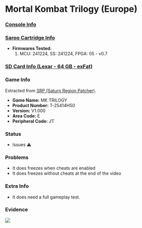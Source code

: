 # Mortal Kombat Trilogy (Europe)

### [Console Info](../../../../../Info/Consoles/VA13/README.md)

### [Saroo Cartridge Info](../../../../../Info/Cartridges/GuangzhouSanStarOnlineShop/1.6/README.md)

- <b>Firmwares Tested:</b>
  1. MCU: 241224, SS: 241224, FPGA: 05 - v0.7

### [SD Card Info (Lexar - 64 GB - exFat)](../../../../../Info/SdCards/Lexar/64GB/exfat/README.md)

### Game Info

Extracted from [SRP (Saturn Region Patcher)](https://segaxtreme.net/resources/saturn-region-patcher.81/download).

- <b>Game Name:</b> MK TRILOGY
- <b>Product Number:</b> T-25414H50
- <b>Version:</b> V1.000
- <b>Area Code:</b> E
- <b>Peripheral Code:</b> JT

### Status

- Issues :warning:

### Problems

- It does freezes when cheats are enabled
- It does freezes without cheats at the end of the video

### Extra Info

- It does need a full gameplay test.

### Evidence

[![](https://img.youtube.com/vi/-TilxJDBRf4/0.jpg)](https://www.youtube.com/watch?v=-TilxJDBRf4)

